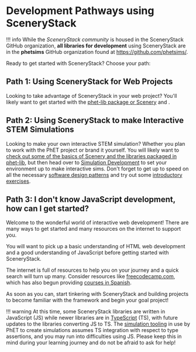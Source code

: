# Development Pathways using SceneryStack

!!! info
    While the *SceneryStack community* is housed in the SceneryStack GitHub organization, **all libraries for development** using SceneryStack are in the **phetsims** GitHub organization found at <https://github.com/phetsims/>.

Ready to get started with SceneryStack? Choose your path:

## Path 1: Using SceneryStack for Web Projects

Looking to take advantage of SceneryStack in your web project? You'll likely want to get started with the [phet-lib package or Scenery](scenery.md) and . 


## Path 2: Using SceneryStack to make Interactive STEM Simulations

Looking to make your own interactive STEM simulation? Whether you plan to work with the PhET project or brand it yourself. You will likely want to [check out some of the basics of Scenery and the libraries packaged in phet-lib](scenery.md), but then head over to [Simulation Development](./simulation/simulation-development.md) to set your environment up to make interactive sims. Don't forget to get up to speed on all the necessary [software design patterns](../info-sync/phet-software-design-patterns.md) and try out some [introductory exercises](../info-sync/scenerystack-exercises.md).

## Path 3: I don't know JavaScript development, how can I get started?
<!-- warnings about TS, libraries developed without type enforcement because using TypeScript, can break things going pure JS,  -->

Welcome to the wonderful world of interactive web development! There are many ways to get started and many resources on the internet to support you.

You will want to pick up a basic understanding of HTML web development and a good understanding of JavaScript before getting started with SceneryStack.

The internet is full of resources to help you on your journey and a quick search will turn up many. Consider resources like [freecodecamp.com](https://www.freecodecamp.org/), which has also begun providing [courses in Spanish](https://www.freecodecamp.org/news/javascript-course-in-spanish/).

As soon as you can, start tinkering with SceneryStack and building projects to become familiar with the framework and begin your goal project!

!!! warning
    At this time, some SceneryStack libraries are written in JavaScript (JS) while newer libraries are in [TypeScript](https://www.freecodecamp.org/news/learn-typescript-beginners-guide/#:~:text=cheat%20sheet%20PDF-,What%20is%20TypeScript%3F,-TypeScript%20is%20a) (TS), with future updates to the libraries converting JS to TS. The [simulation tooling](../info-sync/simulation-development-overview.md#building-the-simulation-with-chipper) in use by PhET to create simulations assumes TS integration with respect to type assertions, and you may run into difficulties using JS. Please keep this in mind during your learning journey and do not be afraid to ask for help!